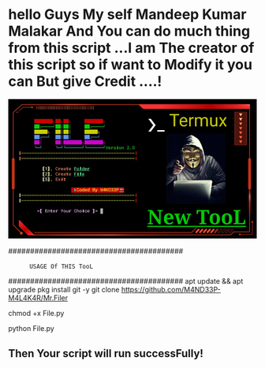 # hello Guys My self Mandeep Kumar Malakar And You can do much thing from this script ...I am The creator of this script so if want to Modify it you can But give Credit ....! 
![image](Screenshot_20201026_194254.jpg)

########################################

          USAGE Of THIS TooL 
########################################
apt update && apt upgrade 
pkg install git -y 
git clone https://github.com/M4ND33P-M4L4K4R/Mr.Filer

chmod +x File.py 

python File.py 


## Then Your script will run successFully!
